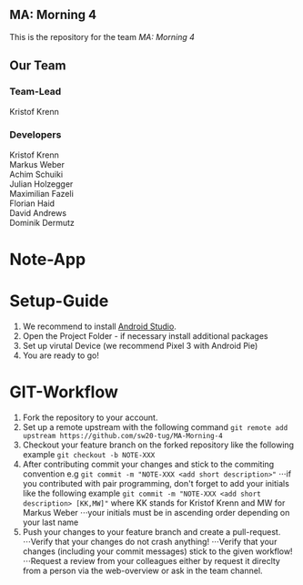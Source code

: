 ## MA: Morning 4
 
This is the repository for the team *MA: Morning 4*

## Our Team

### Team-Lead
Kristof Krenn

### Developers
Kristof Krenn\
Markus Weber\
Achim Schuiki\
Julian Holzegger\
Maximilian Fazeli\
Florian Haid\
David Andrews\
Dominik Dermutz

# Note-App

Setup-Guide
===========

1. We recommend to install [Android Studio](https://developer.android.com/studio).
2. Open the Project Folder - if necessary install additional packages
3. Set up virutal Device (we recommend Pixel 3 with Android Pie)
4. You are ready to go!

GIT-Workflow
============
1. Fork the repository to your account.
2. Set up a remote upstream with the following command `git remote add upstream https://github.com/sw20-tug/MA-Morning-4`
3. Checkout your feature branch on the forked repository like the following example `git checkout -b NOTE-XXX`
4. After contributing commit your changes and stick to the commiting convention e.g `git commit -m "NOTE-XXX <add short description>"`
⋅⋅⋅if you contributed with pair programming, don't forget to add your initials like the following example `git commit -m "NOTE-XXX <add short description> [KK,MW]"` where KK stands for Kristof Krenn and MW for Markus Weber
⋅⋅⋅your initials must be in ascending order depending on your last name
5. Push your changes to your feature branch and create a pull-request.
⋅⋅⋅Verify that your changes do not crash anything!
⋅⋅⋅Verify that your changes (including your commit messages) stick to the given workflow!
⋅⋅⋅Request a review from your colleagues either by request it direclty from a person via the web-overview or ask in the team channel.



